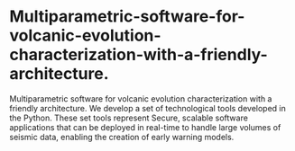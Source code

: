 # Multiparametric-software-for-volcanic-evolution-characterization-with-a-friendly-architecture.
Multiparametric software for volcanic evolution characterization with a friendly architecture. We develop a set of technological tools developed in the Python. These set tools represent Secure, scalable software applications that can be deployed in real-time to handle large volumes of seismic data, enabling the creation of early warning models.
